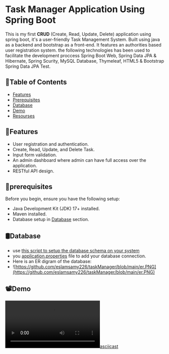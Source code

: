 # Task Manager Application Using Spring Boot
This is my first **CRUD** (Create, Read, Update, Delete) application using spring boot, it's a user-friendly Task Management System. Built using java as a backend and bootstrap as a front-end. It features an authorities based user registration system.
the following technologies has been used to facilitate the development proccess Spring Boot Web, Spring Data JPA & Hibernate, Spring Scurity, MySQL Database, Thymeleaf, HTML5 & Bootstrap Spring Data JPA Test.

## 📝Table of Contents
- [Features](#features)
- [Prerequisites](#prerequisites)
- [Database](#Databsse)
- [Demo](#Demo)
- [Resourses](#Resourses)

## 🚀Features

- User registration and authentication.
- Create, Read, Update, and Delete Task.
- Input form validation.
- An admin dashboard where admin can have full access over the application.
- RESTful API design.
  
## 📖prerequisites
Before you begin, ensure you have the following setup:

- Java Development Kit (JDK) 17+ installed.
- Maven installed.
- Database setup in [Database](#Databsse) section.

## 🛢️Database
- use [this script to setup the database schema on your system](https://github.com/eslamsamy226/taskManager/blob/main/databse.sql)
- you [application.properties](https://github.com/eslamsamy226/taskManager/blob/main/src/main/resources/application.properties) file to add your database connection.
- Here is an ER digram of the database:
- ![https://github.com/eslamsamy226/taskManager/blob/main/er.PNG](https://github.com/eslamsamy226/taskManager/blob/main/er.PNG) 

## 📽️Demo
[![asciicast](https://github.com/eslamsamy226/taskManager/blob/main/demo.mp4)](https://github.com/eslamsamy226/taskManager/blob/main/demo.mp4)
  
